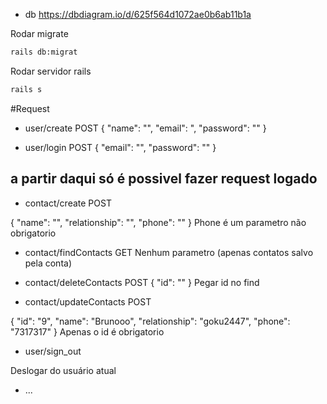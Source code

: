 

* db https://dbdiagram.io/d/625f564d1072ae0b6ab11b1a

Rodar migrate
```bash
rails db:migrat
```

Rodar servidor rails

```bash
rails s
```

#Request

* user/create
POST
{
    "name": "",
    "email": ",
    "password": ""
}

* user/login
POST
{
    "email": "",
    "password": ""
}


## a partir daqui só é possivel fazer request logado


* contact/create
POST

{
    "name": "",
    "relationship": "",
    "phone": ""
}
Phone é um parametro não obrigatorio

* contact/findContacts
GET
Nenhum parametro (apenas contatos salvo pela conta)

* contact/deleteContacts
POST
{
    "id": ""
}
Pegar id no find


* contact/updateContacts
POST

{
    "id": "9",
    "name": "Brunooo",
    "relationship": "goku2447",
    "phone": "7317317"
}
Apenas o id é obrigatorio

* user/sign_out

Deslogar do usuário atual

* ...
